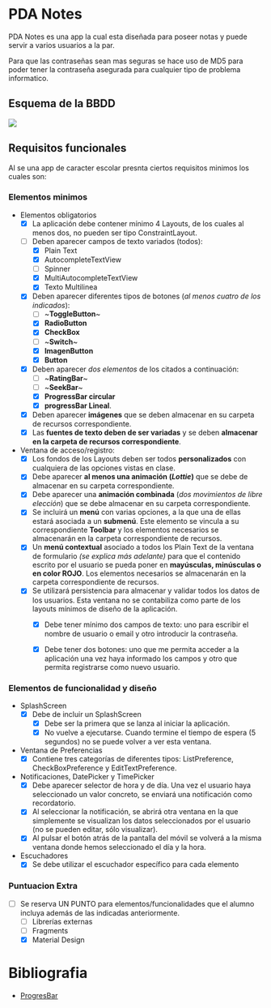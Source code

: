 # PDA Notes
PDA Notes es una app la cual esta diseñada para poseer notas y puede servir a varios usuarios a la par.

Para que las contraseñas sean mas seguras se hace uso de MD5 para poder tener la contraseña asegurada para cualquier tipo de problema informatico.

## Esquema de la BBDD

![](https://github.com/javiLeL/PDA-Notes/blob/main/BBDD_PDANotes.png)

## Requisitos funcionales

Al se una app de caracter escolar presnta ciertos requisitos minimos los cuales son:

### Elementos minimos 

- Elementos obligatorios
    - [x] La aplicación debe contener mínimo 4 Layouts, de los cuales al menos dos, no pueden ser tipo ConstraintLayout.
    - [ ] Deben aparecer campos de texto variados (todos): 
        - [x] Plain Text
        - [x] AutocompleteTextView
        - [ ] Spinner
        - [x] MultiAutocompleteTextView
        - [x] Texto Multilinea
    - [x] Deben aparecer diferentes tipos de botones (*al menos cuatro de los indicados*): 
        - [ ] ~**ToggleButton**~
        - [x] **RadioButton**
        - [x] **CheckBox**
        - [ ] ~**Switch**~
        - [x] **ImagenButton**
        - [x] **Button**
    - [x] Deben aparecer *dos elementos* de los citados a continuación:
        - [ ] ~**RatingBar**~
        - [ ] ~**SeekBar**~
        - [x] **ProgressBar circular**
        - [x] **progressBar Lineal**.
    - [x] Deben aparecer **imágenes** que se deben almacenar en su carpeta de recursos
    correspondiente.
    - [x] Las **fuentes de texto deben de ser variadas** y se deben **almacenar en la carpeta de recursos correspondiente**.
- Ventana de acceso/registro:
    - [x] Los fondos de los Layouts deben ser todos **personalizados** con cualquiera de las opciones vistas en clase.
    - [x] Debe aparecer **al menos una animación (***Lottie***)** que se debe de almacenar en su carpeta correspondiente.
    - [x] Debe aparecer una **animación combinada** (*dos movimientos de libre elección*) que se
    debe almacenar en su carpeta correspondiente.
    - [x] Se incluirá un **menú** con varias opciones, a la que una de ellas estará asociada a un **submenú**. Este elemento se vincula a su correspondiente **Toolbar** y los elementos necesarios se almacenarán en la carpeta correspondiente de recursos.
    - [x] Un **menú contextual** asociado a todos los Plain Text de la ventana de formulario *(se explica más adelante)* para que el contenido escrito por el usuario se pueda poner en **mayúsculas, minúsculas o en color ROJO**. Los elementos necesarios se almacenarán en la carpeta correspondiente de recursos.
    - [x] Se utilizará persistencia para almacenar y validar todos los datos de los usuarios. Esta ventana no se contabiliza como parte de los layouts mínimos de diseño de la aplicación.
        - [x] Debe tener mínimo dos campos de texto: uno para escribir el nombre de usuario o email y otro  introducir la contraseña.
        - [x] Debe tener dos botones: uno que me permita acceder a la aplicación una vez haya informado los campos y otro que permita registrarse como nuevo usuario.


### Elementos de funcionalidad y diseño

- SplashScreen
    - [x] Debe de incluir un SplashScreen
        - [x] Debe ser la primera que se lanza al iniciar la aplicación.
        - [x] No vuelve a ejecutarse. Cuando termine el tiempo de espera (5 segundos) no se puede volver a ver esta ventana.
- Ventana de Preferencias
    - [x] Contiene tres categorías de diferentes tipos: ListPreference, CheckBoxPreference y EditTextPreference.
- Notificaciones, DatePicker y TimePicker
    - [x] Debe aparecer selector de hora y de día. Una vez el usuario haya seleccionado un valor concreto, se enviará una notificación como recordatorio.
    - [x] Al seleccionar la notificación, se abrirá otra ventana en la que simplemente se visualizan los datos seleccionados por el usuario (no se pueden editar, sólo visualizar).
    - [x] Al pulsar el botón atrás de la pantalla del móvil se volverá a la misma ventana donde hemos seleccionado el día y la hora.
- Escuchadores
    - [x] Se debe utilizar el escuchador específico para cada elemento

### Puntuacion Extra

- [ ] Se reserva UN PUNTO para elementos/funcionalidades que el alumno incluya además de las indicadas anteriormente.
    - [ ] Librerías externas
    - [ ] Fragments
    - [x] Material Design

# Bibliografia

- [ProgresBar](https://gist.github.com/codinginflow/477606b85ed11c537a81e80224361878)